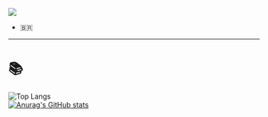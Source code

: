 ![](https://visitor-badge.laobi.icu/badge?page_id=lucascesar918.CharalambosIoannou)
  - 🇧🇷
  
---

# 📚
  ![Top Langs](https://github-readme-stats.vercel.app/api/top-langs/?username=lucascesar918&theme=tokyonight)<br>
  [![Anurag's GitHub stats](https://github-readme-stats.vercel.app/api?username=lucascesar918)](https://github.com/anuraghazra/github-readme-stats)
